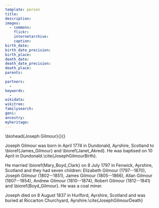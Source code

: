 ```yaml
---
template: person
title:
description:
images:
  - commons: 
    flickr: 
    internetarchive: 
    caption: 
birth_date: 
birth_date_precision: 
birth_place: 
death_date: 
death_date_precision: 
death_place: 
parents:
  - 
partners:
  - 
keywords:
  - 
wikidata: 
wikitree: 
familysearch: 
geni: 
ancestry: 
myheritage: 
---
```

\biohead{Joseph Gilmour}{}{}

Joseph Gilmour was born in April 1774 in Dundonald, Ayrshire, Scotland
to \bioref{James_Gilmour} and \bioref{Janet_Akred}.
He was baptised on 10 April in Dundonald.\cite{JosephGilmourBirth}.

He married \bioref{Mary_Boyd_Clark} on 8 July 1797 in Fenwick, Ayrshire, Scotland and they had seven children:
Elizabeth Gilmour (1797--1870), Joseph Gilmour (1802--1851), James Gilmour (1805--1866), Allan Gilmour (1807--1854),
Andrew Gilmour (1810--1874), Robert Gilmour (1812--1841) and \bioref{Boyd_Gilmour}.
He was a coal miner.

Joseph died on 8 August 1837 in Hurlford, Ayrshire, Scotland and was buried at Riccarton Churchyard, Ayrshire.\cite{JosephGilmourDeath}
